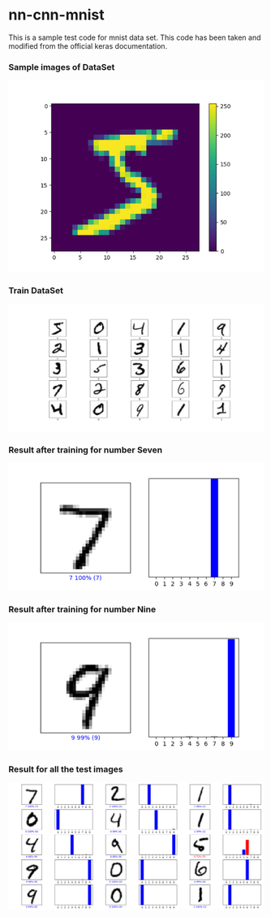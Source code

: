 # nn-cnn-mnist
This is a sample test code for mnist data set. This code has been taken and modified from the official keras documentation.

### Sample images of DataSet  
<p align="left">
  <img  src="./images/1_sample_image.png">
</p>  

### Train DataSet
<p align="left">
  <img  src="./images/2_test_samples.png">
</p>

### Result after training for number Seven
<p align="left">
  <img  src="./images/3_result_for_7.png">
</p>

### Result after training for number Nine
<p align="left">
  <img  src="./images/4_result_to_9.png">
</p>

### Result for all the test images
<p align="left">
  <img  src="./images/5_result_to_test_samples.png">
</p>
